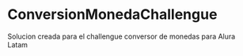 # ConversionMonedaChallengue

Solucion creada para el challengue conversor de monedas para Alura Latam
